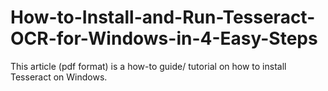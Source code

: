 # How-to-Install-and-Run-Tesseract-OCR-for-Windows-in-4-Easy-Steps
This article (pdf format) is a how-to guide/ tutorial on how to install Tesseract on Windows.
 
